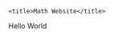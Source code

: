 <!DOCTYPE html>
<html lang="en">
<head>
    <meta charset="UTF-8">
    
    <title>Math Website</title>
</head>
<body>

   <p>Hello World</p>

</body>
</html>
